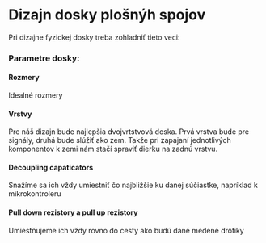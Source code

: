 # Dizajn dosky plošnýh spojov
Pri dizajne fyzickej dosky treba zohladniť tieto veci:

### Parametre dosky:

#### Rozmery
Idealné rozmery 

#### Vrstvy
Pre náš dizajn bude najlepšia dvojvrtstvová doska. Prvá vrstva bude pre signály, druhá bude slúžiť ako zem. Takže pri zapajaní jednotlivých komponentov k zemi nám stačí spraviť dierku na zadnú vrstvu. 

#### Decoupling capaticators
Snažíme sa ich vždy umiestniť čo najbližšie ku danej súčiastke, napríklad k mikrokontroleru
#### Pull down rezistory a pull up rezistory
Umiestňujeme ich vždy rovno do cesty ako budú dané medené drôtiky
